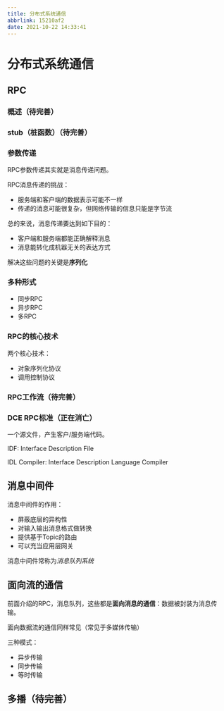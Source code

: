```yaml
---
title: 分布式系统通信
abbrlink: 15210af2
date: 2021-10-22 14:33:41
---
```

# 分布式系统通信

## RPC
### 概述（待完善）
### stub（桩函数）（待完善）

### 参数传递

RPC参数传递其实就是消息传递问题。

RPC消息传递的挑战：
- 服务端和客户端的数据表示可能不一样
- 传递的消息可能很复杂，但网络传输的信息只能是字节流

总的来说，消息传递要达到如下目的：
- 客户端和服务端都能正确解释消息
- 消息能转化成机器无关的表达方式

解决这些问题的关键是**序列化**

### 多种形式
- 同步RPC
- 异步RPC
- 多RPC

### RPC的核心技术
两个核心技术：
- 对象序列化协议
- 调用控制协议

### RPC工作流（待完善）

### DCE RPC标准（正在消亡）
一个源文件，产生客户/服务端代码。

IDF: Interface Description File

IDL Compiler: Interface Description Language Compiler



## 消息中间件
消息中间件的作用：
- 屏蔽底层的异构性
- 对输入输出消息格式做转换
- 提供基于Topic的路由
- 可以充当应用层网关

消息中间件常称为*消息队列系统*


## 面向流的通信
前面介绍的RPC，消息队列，这些都是**面向消息的通信**：数据被封装为消息传输。

面向数据流的通信同样常见（常见于多媒体传输）

三种模式：
- 异步传输
- 同步传输
- 等时传输

## 多播（待完善）